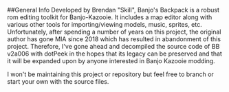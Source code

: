 ##General Info
Developed by Brendan "Skill", Banjo's Backpack is a robust rom editing toolkit for Banjo-Kazooie. It includes a map editor along with various other tools for importing/viewing models, music, sprites, etc. Unfortunately, after spending a number of years on this project, the original author has gone MIA since 2018 which has resulted in abandonment of this project. Therefore, I've gone ahead and decompiled the source code of BB v2a006 with dotPeek in the hopes that its legacy can be preserved and that it will be expanded upon by anyone interested in Banjo Kazooie modding. 

I won't be maintaining this project or repository but feel free to branch or start your own with the source files. 
